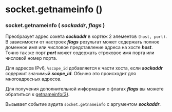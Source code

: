 # socket.getnameinfo \(\)

### socket.getnameinfo \( _sockaddr_, _flags_ \)

Преобразует адрес сокета _**sockaddr**_ в кортеж 2 элементов `(host, port)`. В зависимости от настроек _**flags**_ результат может содержать полное доменное имя или числовое представление адреса на хосте _**host**_. Точно так же порт _**port**_ может содержать строковое имя порта или числовой номер порта.

Для адресов IPv6, `%scope_id` добавляется к части хоста, если _**sockaddr**_ содержит значимый _**scope\_id**_. Обычно это происходит для многоадресных адресов.

Для получения дополнительной информации о флагах _**flags**_ вы можете обратиться к [getnameinfo\(3\)](https://manpages.debian.org/buster/manpages-dev/getnameinfo.3.en.html).

Вызывает событие аудита `socket.getnameinfo` с аргументом _**sockaddr**_.

